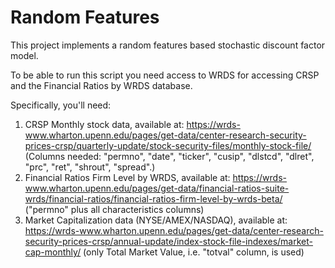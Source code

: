 # Random Features

This project implements a random features based stochastic discount factor model.

To be able to run this script you need access to WRDS for accessing CRSP and the Financial Ratios by WRDS database.

Specifically, you'll need:
1) CRSP Monthly stock data, available at: https://wrds-www.wharton.upenn.edu/pages/get-data/center-research-security-prices-crsp/quarterly-update/stock-security-files/monthly-stock-file/
   (Columns needed: "permno", "date", "ticker", "cusip", "dlstcd", "dlret", "prc",
 "ret", "shrout", "spread".)
2) Financial Ratios Firm Level by WRDS, available at: https://wrds-www.wharton.upenn.edu/pages/get-data/financial-ratios-suite-wrds/financial-ratios/financial-ratios-firm-level-by-wrds-beta/
   ("permno" plus all characteristics columns)
3) Market Capitalization data (NYSE/AMEX/NASDAQ), available at: https://wrds-www.wharton.upenn.edu/pages/get-data/center-research-security-prices-crsp/annual-update/index-stock-file-indexes/market-cap-monthly/
   (only Total Market Value, i.e. "totval" column, is used)
